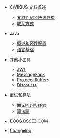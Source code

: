 - CWIKIUS 文档概述
  - [文档介绍和快速链接](README.md)
  - [联系方式](CONTACT.md)

- Java
  - [概述和环境配置](java/index.md)
  - [语言基础](java/fundamentals/index.md)
  
- 其他小工具
  - [JWT](jwt/README.md)
  - [MessagePack](message-pack/index.md)
  - [Protocol Buffers](protocol-buffers/index.md)
  - [Discourse](discourse/index.md)

- 面试和算法
  - [面试问题和经验](interview/index.md)
  - [算法题](algorithm/index.md)
  
- [DOCS.OSSEZ.COM](https://docs.ossez.com/#/)
- [Changelog](changelog.md)